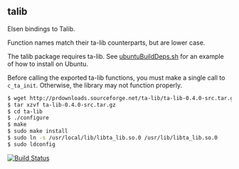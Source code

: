 talib
-----

Elsen bindings to Talib.

Function names match their ta-lib counterparts, but are lower case.

The talib package requires ta-lib. See [ubuntuBuildDeps.sh](ubuntuBuildDeps.sh) for an example of how to install on Ubuntu.

Before calling the exported ta-lib functions, you must make a single call to `c_ta_init`. Otherwise, the library may not function properly.

```bash
$ wget http://prdownloads.sourceforge.net/ta-lib/ta-lib-0.4.0-src.tar.gz
$ tar xzvf ta-lib-0.4.0-src.tar.gz
$ cd ta-lib
$ ./configure
$ make
$ sudo make install
$ sudo ln -s /usr/local/lib/libta_lib.so.0 /usr/lib/libta_lib.so.0
$ sudo ldconfig
```

[![Build Status](https://magnum.travis-ci.com/elsen-trading/talib.svg?token=BpJfxk8kj7YxSxz44Sq9)](https://magnum.travis-ci.com/elsen-trading/talib)
